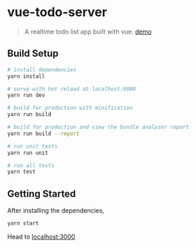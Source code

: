 # vue-todo-server

> A realtime todo list app built with vue.
> [demo](https://vue-todo-server-zdfpittyrf.now.sh)


## Build Setup

``` bash
# install dependencies
yarn install

# serve with hot reload at localhost:8080
yarn run dev

# build for production with minification
yarn run build

# build for production and view the bundle analyzer report
yarn run build --report

# run unit tests
yarn run unit

# run all tests
yarn test
```

## Getting Started
After installing the dependencies,
```bash
yarn start
```
Head to [localhost:3000](http://localhost:3000)
